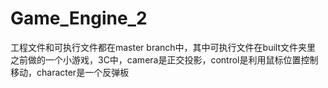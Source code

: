 # Game_Engine_2
工程文件和可执行文件都在master branch中，其中可执行文件在built文件夹里
之前做的一个小游戏，3C中，camera是正交投影，control是利用鼠标位置控制移动，character是一个反弹板
